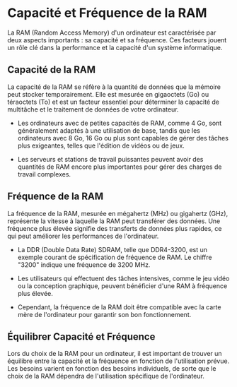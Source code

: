 # Capacité et Fréquence de la RAM

La RAM (Random Access Memory) d'un ordinateur est caractérisée par deux aspects importants : sa capacité et sa fréquence. Ces facteurs jouent un rôle clé dans la performance et la capacité d'un système informatique.

## Capacité de la RAM

La capacité de la RAM se réfère à la quantité de données que la mémoire peut stocker temporairement. Elle est mesurée en gigaoctets (Go) ou téraoctets (To) et est un facteur essentiel pour déterminer la capacité de multitâche et le traitement de données de votre ordinateur.

- Les ordinateurs avec de petites capacités de RAM, comme 4 Go, sont généralement adaptés à une utilisation de base, tandis que les ordinateurs avec 8 Go, 16 Go ou plus sont capables de gérer des tâches plus exigeantes, telles que l'édition de vidéos ou de jeux.

- Les serveurs et stations de travail puissantes peuvent avoir des quantités de RAM encore plus importantes pour gérer des charges de travail complexes.

## Fréquence de la RAM

La fréquence de la RAM, mesurée en mégahertz (MHz) ou gigahertz (GHz), représente la vitesse à laquelle la RAM peut transférer des données. Une fréquence plus élevée signifie des transferts de données plus rapides, ce qui peut améliorer les performances de l'ordinateur.

- La DDR (Double Data Rate) SDRAM, telle que DDR4-3200, est un exemple courant de spécification de fréquence de RAM. Le chiffre "3200" indique une fréquence de 3200 MHz.

- Les utilisateurs qui effectuent des tâches intensives, comme le jeu vidéo ou la conception graphique, peuvent bénéficier d'une RAM à fréquence plus élevée.

- Cependant, la fréquence de la RAM doit être compatible avec la carte mère de l'ordinateur pour garantir son bon fonctionnement.

## Équilibrer Capacité et Fréquence

Lors du choix de la RAM pour un ordinateur, il est important de trouver un équilibre entre la capacité et la fréquence en fonction de l'utilisation prévue. Les besoins varient en fonction des besoins individuels, de sorte que le choix de la RAM dépendra de l'utilisation spécifique de l'ordinateur.


